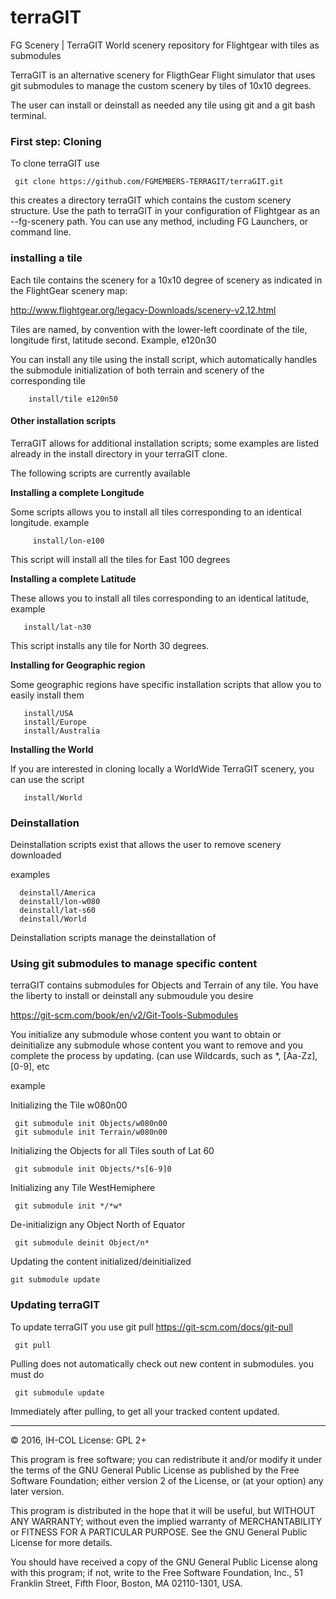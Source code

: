 # terraGIT
FG Scenery | TerraGIT World scenery repository for Flightgear with tiles as submodules


TerraGIT is an alternative scenery for FligthGear Flight simulator that uses git submodules to manage the custom
scenery by tiles of 10x10 degrees. 

The user can install or deinstall as needed any tile using git and a git bash terminal.

### First step: Cloning

To clone terraGIT use 

     git clone https://github.com/FGMEMBERS-TERRAGIT/terraGIT.git
    
this creates a directory terraGIT which contains the custom scenery structure. Use the path to terraGIT in your
configuration of Flightgear as an --fg-scenery path. You can use any method, including FG Launchers, or 
command line.

### installing a tile

Each tile contains the scenery for a 10x10 degree of scenery as indicated in the FlightGear scenery map:

http://www.flightgear.org/legacy-Downloads/scenery-v2.12.html

Tiles are named, by convention with the lower-left coordinate of the tile, longitude first, latitude second. Example, e120n30

You can install any tile using the install script, which automatically handles the submodule initialization of both
terrain and scenery of the corresponding tile

        
        install/tile e120n50
        

#### Other installation scripts

TerraGIT allows for additional installation scripts; some examples are listed already in the install directory in your
terraGIT clone.

The following scripts are currently available


**Installing a complete Longitude**


Some scripts allows you to install all tiles corresponding to an identical longitude. example

         install/lon-e100
         
This script will install all the tiles for East 100 degrees

**Installing a complete Latitude**

These allows you to install all tiles corresponding to an identical latitude, example

       install/lat-n30
       
This script installs any tile for North 30 degrees.

**Installing for Geographic region**

Some geographic regions have specific installation scripts that allow you to easily install them 

       install/USA
       install/Europe
       install/Australia
       
**Installing the World**

If you are interested in cloning locally a WorldWide TerraGIT scenery, you can use the script

       install/World
       
### Deinstallation

Deinstallation scripts exist that allows the user to remove scenery downloaded

examples


      deinstall/America
      deinstall/lon-w080
      deinstall/lat-s60
      deinstall/World
      

Deinstallation scripts manage the deinstallation of 

### Using git submodules to manage specific content

terraGIT contains submodules for Objects and Terrain of any tile. You have the liberty to install or deinstall any
submoudule you desire

https://git-scm.com/book/en/v2/Git-Tools-Submodules

You initialize any submodule whose content you want to obtain or deinitialize any submodule whose content you want to remove
and you complete the process by updating. (can use Wildcards, such as *, [Aa-Zz], [0-9], etc

example


Initializing the Tile w080n00

     git submodule init Objects/w080n00
     git submodule init Terrain/w080n00

Initializing the Objects for all Tiles south of Lat 60

     git submodule init Objects/*s[6-9]0
     
Initializing any Tile WestHemiphere

     git submodule init */*w*
     
De-initializign any Object North of Equator

     git submodule deinit Object/n*
     
Updating the content initialized/deinitialized

    git submodule update
     


### Updating terraGIT

To update terraGIT you use git pull
https://git-scm.com/docs/git-pull

     git pull
     
Pulling does not automatically check out new content in submodules. you must do

     git submodule update
     
     
Immediately after pulling, to get all your tracked content updated.

****

:copyright: 2016, IH-COL
License: GPL 2+

This program is free software; you can redistribute it and/or
modify it under the terms of the GNU General Public License
as published by the Free Software Foundation; either version 2
of the License, or (at your option) any later version.

This program is distributed in the hope that it will be useful,
but WITHOUT ANY WARRANTY; without even the implied warranty of
MERCHANTABILITY or FITNESS FOR A PARTICULAR PURPOSE.  See the
GNU General Public License for more details.

You should have received a copy of the GNU General Public License
along with this program; if not, write to the Free Software
Foundation, Inc., 51 Franklin Street, Fifth Floor, Boston, MA  02110-1301, USA.



 








